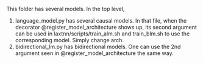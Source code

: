 This folder has several models. In the top level,
1. language_model.py has several causal models. In that file, when the decorator @register_model_architecture shows up, its second argument can be used in laxtnn/scripts/train_alm.sh and train_blm.sh to use the corresponding model. Simply change arch.
2. bidirectional_lm.py has bidirectional models. One can use the 2nd argument seen in @register_model_architecture the same way.
